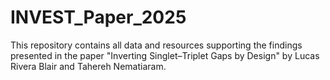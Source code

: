 # INVEST_Paper_2025
This repository contains all data and resources supporting the findings presented in the paper "Inverting Singlet–Triplet Gaps by Design" by Lucas Rivera Blair and Tahereh Nematiaram.
